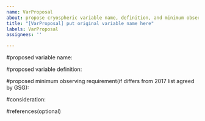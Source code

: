 ```yaml
---
name: VarProposal
about: propose cryospheric variable name, definition, and minimum observing frequency
title: "[VarProposal] put original variable name here"
labels: VarProposal
assignees: ''

---
```


#proposed variable name:

#proposed variable definition:

#proposed minimum observing requirement(if differs from 2017 list agreed by GSG):

#consideration:

#references(optional)
